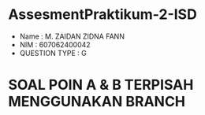 # AssesmentPraktikum-2-ISD

- Name : M. ZAIDAN ZIDNA FANN
- NIM  : 607062400042
- QUESTION TYPE : G
 # SOAL POIN A & B TERPISAH MENGGUNAKAN BRANCH